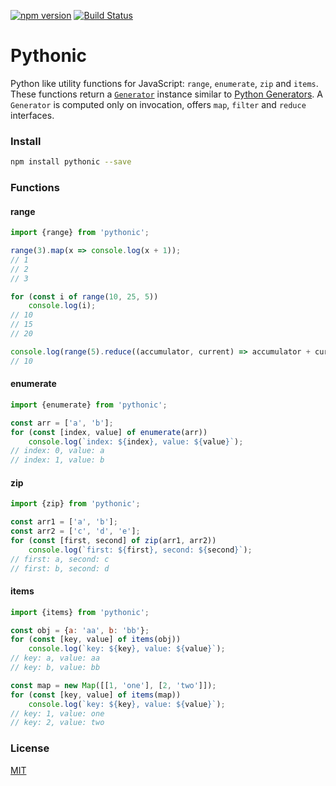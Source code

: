 [![npm version](https://badge.fury.io/js/pythonic.svg)](https://www.npmjs.com/package/pythonic)
[![Build Status](https://api.travis-ci.org/assister-ai/pythonic.svg?branch=master)](https://travis-ci.org/assister-ai/pythonic)

# Pythonic

Python like utility functions for JavaScript: `range`, `enumerate`, `zip` and `items`.
These functions return a [`Generator`](https://github.com/assister-ai/pythonic/blob/master/index.js#L1)
instance similar to [Python Generators](https://wiki.python.org/moin/Generators).
A `Generator` is computed only on invocation, offers `map`, `filter` and `reduce` interfaces.

### Install
```bash
npm install pythonic --save
```

### Functions

#### range

```javascript
import {range} from 'pythonic';

range(3).map(x => console.log(x + 1));
// 1
// 2
// 3

for (const i of range(10, 25, 5))
    console.log(i);
// 10
// 15
// 20

console.log(range(5).reduce((accumulator, current) => accumulator + current));
// 10
```

#### enumerate

```javascript
import {enumerate} from 'pythonic';

const arr = ['a', 'b'];
for (const [index, value] of enumerate(arr))
    console.log(`index: ${index}, value: ${value}`);
// index: 0, value: a
// index: 1, value: b
```

#### zip

```javascript
import {zip} from 'pythonic';

const arr1 = ['a', 'b'];
const arr2 = ['c', 'd', 'e'];
for (const [first, second] of zip(arr1, arr2))
    console.log(`first: ${first}, second: ${second}`);
// first: a, second: c
// first: b, second: d
```

#### items

```javascript
import {items} from 'pythonic';

const obj = {a: 'aa', b: 'bb'};
for (const [key, value] of items(obj))
    console.log(`key: ${key}, value: ${value}`);
// key: a, value: aa
// key: b, value: bb

const map = new Map([[1, 'one'], [2, 'two']]);
for (const [key, value] of items(map))
    console.log(`key: ${key}, value: ${value}`);
// key: 1, value: one
// key: 2, value: two
```

### License

[MIT](https://github.com/assister-ai/pythonic/blob/master/LICENSE)
